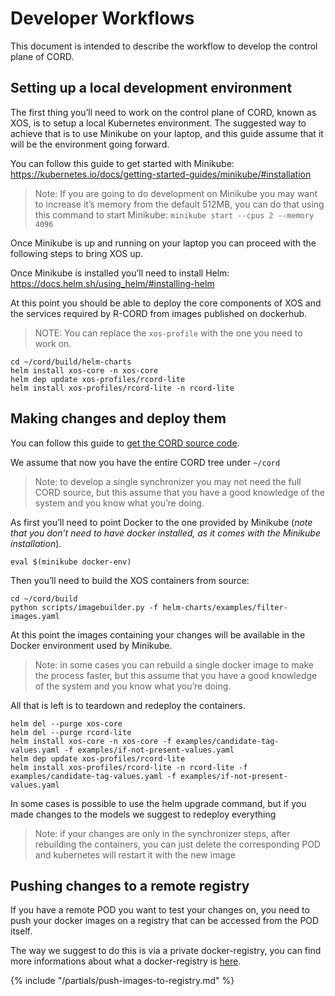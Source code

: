 # Developer Workflows

This document is intended to describe the workflow to
develop the control plane of CORD.

## Setting up a local development environment

The first thing you’ll need to work on the control plane of CORD, known as XOS,
is to setup a local Kubernetes environment.
The suggested way to achieve that is to use Minikube on your laptop,
and this guide assume that it will be the environment going forward.

You can follow this guide to get started with Minikube:
<https://kubernetes.io/docs/getting-started-guides/minikube/#installation>

> Note: If you are going to do development on Minikube you may want to
>increase it’s memory from the default 512MB,
>you can do that using this command to start Minikube:
>`minikube start --cpus 2 --memory 4096`

Once Minikube is up and running on your laptop you can proceed with
the following steps to bring XOS up.

Once Minikube is installed you’ll need to install Helm:
<https://docs.helm.sh/using_helm/#installing-helm>

At this point you should be able to deploy the core components of XOS
and the services required by R-CORD from images published on dockerhub.

> NOTE: You can replace the `xos-profile` with the one you need to work on.

```shell
cd ~/cord/build/helm-charts
helm install xos-core -n xos-core
helm dep update xos-profiles/rcord-lite
helm install xos-profiles/rcord-lite -n rcord-lite
```

## Making changes and deploy them

You can follow this guide to [get the CORD source code](getting_the_code.md).

We assume that now you have the entire CORD tree under `~/cord`

> Note: to develop a single synchronizer you may not need the full CORD source,
but this assume  that you have a good knowledge of the system and
you know what you’re doing.

As first you’ll need to point Docker to the one provided by Minikube
(_note that you don’t need to have docker installed,
as it comes with the Minikube installation_).

```shell
eval $(minikube docker-env)
```

Then you’ll need to build the XOS containers from source:

```shell
cd ~/cord/build
python scripts/imagebuilder.py -f helm-charts/examples/filter-images.yaml
```

At this point the images containing your changes will be available
in the Docker environment used by Minikube.

> Note: in some cases you can rebuild a single docker image to make
the process faster, but this assume that you have a good knowledge of the system
and you know what you’re doing.

All that is left is to teardown and redeploy the containers.

```shell
helm del --purge xos-core
helm del --purge rcord-lite
helm install xos-core -n xos-core -f examples/candidate-tag-values.yaml -f examples/if-not-present-values.yaml
helm dep update xos-profiles/rcord-lite
helm install xos-profiles/rcord-lite -n rcord-lite -f examples/candidate-tag-values.yaml -f examples/if-not-present-values.yaml
```

In some cases is possible to use the helm upgrade command,
but if you made changes to the models we suggest to redeploy everything

> Note: if your changes are only in the synchronizer steps,
after rebuilding the containers, you can just delete the corresponding POD
and kubernetes will restart it with the new image

## Pushing changes to a remote registry

If you have a remote POD you want to test your changes on, you need to push your
docker images on a registry that can be accessed from the POD itself.

The way we suggest to do this is via a private docker-registry,
you can find more informations about what a 
docker-registry is [here](../prereqs/docker-registry.md).

{% include "/partials/push-images-to-registry.md" %}